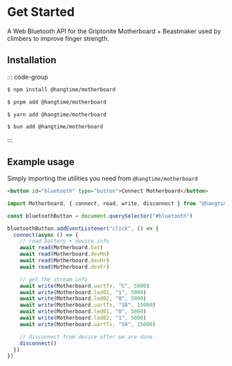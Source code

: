 # Get Started

A Web Bluetooth API for the Griptonite Motherboard + Beastmaker used by climbers to improve finger strength.

## Installation

::: code-group

```sh [npm]
$ npm install @hangtime/motherboard
```

```sh [pnpm]
$ pnpm add @hangtime/motherboard
```

```sh [yarn]
$ yarn add @hangtime/motherboard
```

```sh [bun]
$ bun add @hangtime/motherboard
```

:::

## Example usage

Simply importing the utilities you need from `@hangtime/motherboard`

```html
<button id="bluetooth" type="button">Connect Motherboard</button>
```

```js
import Motherboard, { connect, read, write, disconnect } from "@hangtime/motherboard"

const bluetoothButton = document.querySelector("#bluetooth")

bluetoothButton.addEventListener("click", () => {
  connect(async () => {
    // read battery + device info
    await read(Motherboard.bat)
    await read(Motherboard.devMn)
    await read(Motherboard.devHr)
    await read(Motherboard.devFr)

    // get the stream info
    await write(Motherboard.uartTx, "C", 5000)
    await write(Motherboard.led01, "1", 5000)
    await write(Motherboard.led02, "0", 5000)
    await write(Motherboard.uartTx, "S8", 15000)
    await write(Motherboard.led01, "0", 5000)
    await write(Motherboard.led02, "1", 5000)
    await write(Motherboard.uartTx, "S8", 15000)

    // disconnect from device after we are done
    disconnect()
  })
})
```
